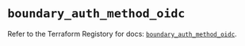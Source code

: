 # `boundary_auth_method_oidc`

Refer to the Terraform Registory for docs: [`boundary_auth_method_oidc`](https://registry.terraform.io/providers/hashicorp/boundary/1.1.5/docs/resources/auth_method_oidc).
